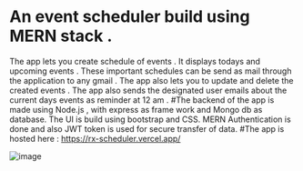 # An event scheduler build using MERN stack . 
The app lets you create schedule of events . It displays todays and upcoming events . These important schedules can be send as mail through the application to any gmail . The app also lets you to update and delete the created events . The app also sends the designated user emails about the current days events as reminder at 12 am . 
#The backend of the app is made using Node.js , with express as frame work and Mongo db as database. The UI is build using bootstrap and CSS. MERN Authentication is done and also JWT token is used for secure transfer of data.
#The app is hosted here : https://rx-scheduler.vercel.app/

![image](https://user-images.githubusercontent.com/84636207/198213742-4d0bcfc1-adb8-4dee-85b3-1faa234d675c.png)


